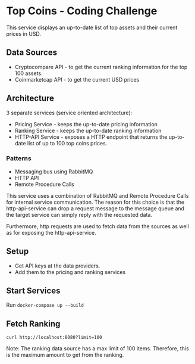 # Top Coins - Coding Challenge

This service displays an up-to-date list of top assets and their current prices in USD.

## Data Sources

- Cryptocompare API - to get the current ranking information for the top 100 assets.
- Coinmarketcap API - to get the current USD prices

## Architecture

3 separate services (service oriented architecture):

- Pricing Service - keeps the up-to-date pricing information
- Ranking Service - keeps the up-to-date ranking information
- HTTP-API Service - exposes a HTTP endpoint that returns the up-to-date list of up to 100 top coins prices.

### Patterns

- Messaging bus using RabbitMQ
- HTTP API
- Remote Procedure Calls

This service uses a combination of RabbitMQ and Remote Procedure Calls for internal service communication.
The reason for this choice is that the http-api-service can drop a request message to the message queue and the target service can simply reply with the requested data.

Furthermore, http requests are used to fetch data from the sources as well as for exposing the http-api-service.

## Setup

- Get API keys at the data providers.
- Add them to the pricing and ranking services

## Start Services

Run `docker-compose up --build`

## Fetch Ranking

`curl http://localhost:8080?limit=100`

Note: The ranking data source has a max limit of 100 items. Therefore, this is the maximum amount to get from the ranking.
